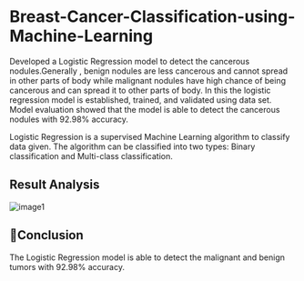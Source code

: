 # Breast-Cancer-Classification-using-Machine-Learning
Developed a Logistic Regression model to detect the cancerous nodules.Generally , benign nodules are less cancerous and cannot spread in other parts of body while malignant nodules have high chance of being cancerous and can spread it to other parts of body. In this the logistic regression model is established, trained, and validated using data set. Model evaluation showed that the model is able to detect the cancerous nodules with 92.98% accuracy.

Logistic Regression is a supervised Machine Learning algorithm to classify data given. The algorithm can be classified into two types: Binary classification and Multi-class classification.

## Result Analysis
![image1](https://user-images.githubusercontent.com/85306612/190912256-62df6c49-e57f-4eae-bb70-6dff702993fb.png)

## 📌Conclusion 
The Logistic Regression model is able to detect the malignant and benign tumors with 92.98% accuracy. 

